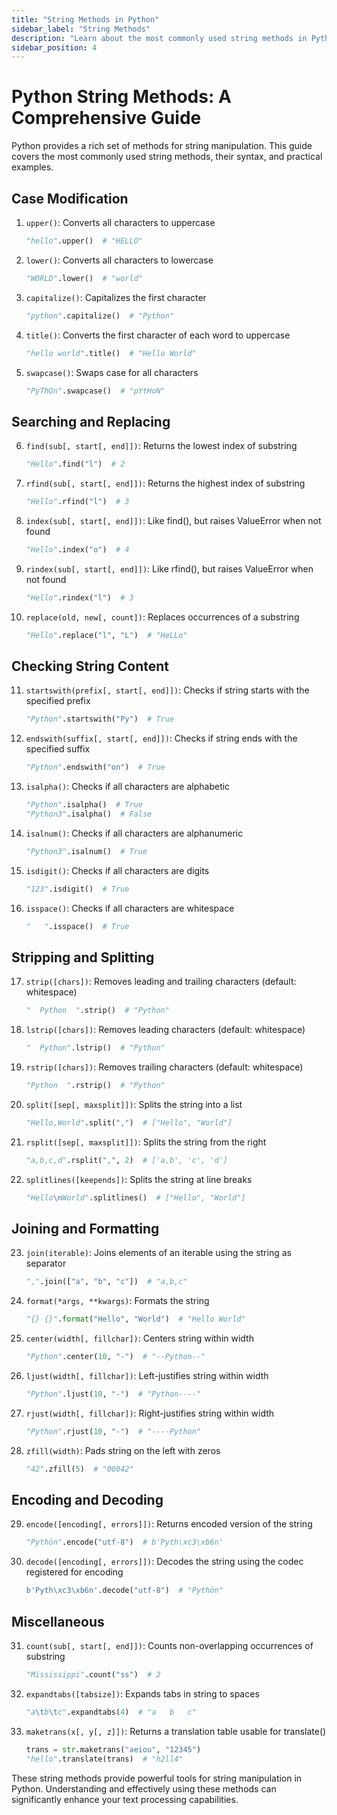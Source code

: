 ```yaml
---
title: "String Methods in Python"
sidebar_label: "String Methods"
description: "Learn about the most commonly used string methods in Python for text manipulation."
sidebar_position: 4
---
```


# Python String Methods: A Comprehensive Guide

Python provides a rich set of methods for string manipulation. This guide covers the most commonly used string methods, their syntax, and practical examples.

## Case Modification

1. `upper()`: Converts all characters to uppercase
   ```python
   "hello".upper()  # "HELLO"
   ```

2. `lower()`: Converts all characters to lowercase
   ```python
   "WORLD".lower()  # "world"
   ```

3. `capitalize()`: Capitalizes the first character
   ```python
   "python".capitalize()  # "Python"
   ```

4. `title()`: Converts the first character of each word to uppercase
   ```python
   "hello world".title()  # "Hello World"
   ```

5. `swapcase()`: Swaps case for all characters
   ```python
   "PyThOn".swapcase()  # "pYtHoN"
   ```

## Searching and Replacing

6. `find(sub[, start[, end]])`: Returns the lowest index of substring
   ```python
   "Hello".find("l")  # 2
   ```

7. `rfind(sub[, start[, end]])`: Returns the highest index of substring
   ```python
   "Hello".rfind("l")  # 3
   ```

8. `index(sub[, start[, end]])`: Like find(), but raises ValueError when not found
   ```python
   "Hello".index("o")  # 4
   ```

9. `rindex(sub[, start[, end]])`: Like rfind(), but raises ValueError when not found
   ```python
   "Hello".rindex("l")  # 3
   ```

10. `replace(old, new[, count])`: Replaces occurrences of a substring
    ```python
    "Hello".replace("l", "L")  # "HeLLo"
    ```

## Checking String Content

11. `startswith(prefix[, start[, end]])`: Checks if string starts with the specified prefix
    ```python
    "Python".startswith("Py")  # True
    ```

12. `endswith(suffix[, start[, end]])`: Checks if string ends with the specified suffix
    ```python
    "Python".endswith("on")  # True
    ```

13. `isalpha()`: Checks if all characters are alphabetic
    ```python
    "Python".isalpha()  # True
    "Python3".isalpha()  # False
    ```

14. `isalnum()`: Checks if all characters are alphanumeric
    ```python
    "Python3".isalnum()  # True
    ```

15. `isdigit()`: Checks if all characters are digits
    ```python
    "123".isdigit()  # True
    ```

16. `isspace()`: Checks if all characters are whitespace
    ```python
    "   ".isspace()  # True
    ```

## Stripping and Splitting

17. `strip([chars])`: Removes leading and trailing characters (default: whitespace)
    ```python
    "  Python  ".strip()  # "Python"
    ```

18. `lstrip([chars])`: Removes leading characters (default: whitespace)
    ```python
    "  Python".lstrip()  # "Python"
    ```

19. `rstrip([chars])`: Removes trailing characters (default: whitespace)
    ```python
    "Python  ".rstrip()  # "Python"
    ```

20. `split([sep[, maxsplit]])`: Splits the string into a list
    ```python
    "Hello,World".split(",")  # ["Hello", "World"]
    ```

21. `rsplit([sep[, maxsplit]])`: Splits the string from the right
    ```python
    "a,b,c,d".rsplit(",", 2)  # ['a,b', 'c', 'd']
    ```

22. `splitlines([keepends])`: Splits the string at line breaks
    ```python
    "Hello\nWorld".splitlines()  # ["Hello", "World"]
    ```

## Joining and Formatting

23. `join(iterable)`: Joins elements of an iterable using the string as separator
    ```python
    ",".join(["a", "b", "c"])  # "a,b,c"
    ```

24. `format(*args, **kwargs)`: Formats the string
    ```python
    "{} {}".format("Hello", "World")  # "Hello World"
    ```

25. `center(width[, fillchar])`: Centers string within width
    ```python
    "Python".center(10, "-")  # "--Python--"
    ```

26. `ljust(width[, fillchar])`: Left-justifies string within width
    ```python
    "Python".ljust(10, "-")  # "Python----"
    ```

27. `rjust(width[, fillchar])`: Right-justifies string within width
    ```python
    "Python".rjust(10, "-")  # "----Python"
    ```

28. `zfill(width)`: Pads string on the left with zeros
    ```python
    "42".zfill(5)  # "00042"
    ```

## Encoding and Decoding

29. `encode([encoding[, errors]])`: Returns encoded version of the string
    ```python
    "Pythön".encode("utf-8")  # b'Pyth\xc3\xb6n'
    ```

30. `decode([encoding[, errors]])`: Decodes the string using the codec registered for encoding
    ```python
    b'Pyth\xc3\xb6n'.decode("utf-8")  # "Pythön"
    ```

## Miscellaneous

31. `count(sub[, start[, end]])`: Counts non-overlapping occurrences of substring
    ```python
    "Mississippi".count("ss")  # 2
    ```

32. `expandtabs([tabsize])`: Expands tabs in string to spaces
    ```python
    "a\tb\tc".expandtabs(4)  # "a   b   c"
    ```

33. `maketrans(x[, y[, z]])`: Returns a translation table usable for translate()
    ```python
    trans = str.maketrans("aeiou", "12345")
    "hello".translate(trans)  # "h2ll4"
    ```

These string methods provide powerful tools for string manipulation in Python. Understanding and effectively using these methods can significantly enhance your text processing capabilities.